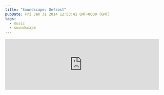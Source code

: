 ```yaml
---
title: "Soundscape: Defrost"
pubDate: Fri Jan 31 2014 12:53:41 GMT+0000 (GMT)
tags:
  - music
  - soundscape
---
```


<iframe width="100%" height="166" scrolling="no" frameborder="no" src="https://w.soundcloud.com/player/?url=https%3A//api.soundcloud.com/tracks/132343216&amp;color=fa8072&amp;auto_play=false&amp;hide_related=false&amp;show_artwork=true"></iframe>
